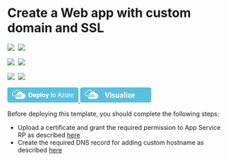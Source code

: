 # Create a Web app with custom domain and SSL

<IMG SRC="https://azbotstorage.blob.core.windows.net/badges/201-web-app-custom-domain-and-ssl/PublicLastTestDate.svg" />&nbsp;
<IMG SRC="https://azbotstorage.blob.core.windows.net/badges/201-web-app-custom-domain-and-ssl/PublicDeployment.svg" />&nbsp;

<IMG SRC="https://azbotstorage.blob.core.windows.net/badges/201-web-app-custom-domain-and-ssl/FairfaxLastTestDate.svg" />&nbsp;
<IMG SRC="https://azbotstorage.blob.core.windows.net/badges/201-web-app-custom-domain-and-ssl/FairfaxDeployment.svg" />&nbsp;

<IMG SRC="https://azbotstorage.blob.core.windows.net/badges/201-web-app-custom-domain-and-ssl/BestPracticeResult.svg" />&nbsp;
<IMG SRC="https://azbotstorage.blob.core.windows.net/badges/201-web-app-custom-domain-and-ssl/CredScanResult.svg" />&nbsp;

<a href="https://portal.azure.com/#create/Microsoft.Template/uri/https%3A%2F%2Fraw.githubusercontent.com%2Fazure%2Fazure-quickstart-templates%2Fmaster%2F201-web-app-custom-domain-and-ssl%2Fazuredeploy.json" target="_blank">
    <img src="https://raw.githubusercontent.com/Azure/azure-quickstart-templates/master/1-CONTRIBUTION-GUIDE/images/deploytoazure.png"/>
</a>
<a href="http://armviz.io/#/?load=https%3A%2F%2Fraw.githubusercontent.com%2FAzure%2Fazure-quickstart-templates%2Fmaster%2F201-web-app-custom-domain-and-ssl%2Fazuredeploy.json" target="_blank">
    <img src="https://raw.githubusercontent.com/Azure/azure-quickstart-templates/master/1-CONTRIBUTION-GUIDE/images/visualizebutton.png"/>
</a>

<P>
Before deploying this template, you should complete the following steps: <br />
<ul>
<li>Upload a certificate and grant the required permission to App Service RP as described <a href="https://github.com/Azure/azure-quickstart-templates/tree/master/201-web-app-certificate-from-key-vault">here</a></li>
<li>Create the required DNS record for adding custom hostname as described <a href="https://docs.microsoft.com/en-us/azure/app-service-web/web-sites-custom-domain-name">here</a></li>
</ul>
</P>
